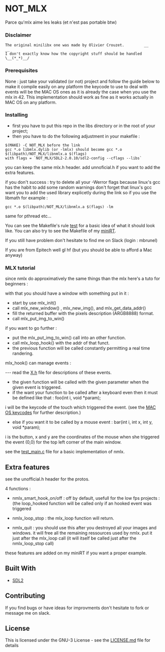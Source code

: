 # NOT_MLX

Parce qu'mlx aime les leaks (et n'est pas portable btw)

### Disclaimer

```
The original minilibx one was made by Olivier Crouzet.         __           __
I don't exactly know how the copyright stuff should be handled   \__(*_*)__/
```

### Prerequisites

None : just take your validated (or not) project and follow the guide below to make it compile easily on any platform
the keycode to use to deal with events will be the MAC OS ones as it is already the case when you use the mlx in 42.
This implementation should work as fine as it works actually in MAC OS on any platform.

### Installing

* first you have to put this repo in the libs directory or in the root of your project;
* then you have to do the following adjustment in your makefile :

```
$(MAKE) -C NOT_MLX before the link
gcc *.o libmlx.dylib (or -lmlx) should become gcc *.o $(libpath)/NOT_MLX/libnmlx.a $(flags)
with flags = `NOT_MLX/SDL2-2.0.10/sdl2-config --cflags --libs`
```
you can keep the same mlx.h header.
add unnoficial.h if you want to add the extra features.

if you don't success :
try to delete all your -Werror flags because linux's gcc has the habit to add some random warnings
don't forget that linux's gcc want you to add the used library explicetly during the link
so if you use the libmath for example : 
```
gcc *.o $(libpath)/NOT_MLX/libnmlx.a $(flags) -lm
```
same for pthread etc...

You can see the Makefile's rule [test](Makefile) for a basic idea of what it should look like.
You can also try to see the Makefile of my [miniRT](https://github.com/mbrunel/miniRTA2/Makefile).

If you still have problem don't hesitate to find me on Slack (login : mbrunel)

If you are from Epitech well gl hf (but you should be able to afford a Mac anyway)

### MLX tutorial

since nmlx do approximatively the same things than the mlx here's a tuto for beginners :

with that you should have a window with something put in it :

* start by use mlx_init()
* call mlx_new_window() , mlx_new_img(), and mlx_get_data_addr()
* fill the returned buffer with the pixels description (ARGB8888) format.
* call mlx_put_img_to_win()


if you want to go further :

* put the mlx_put_img_to_win() call into an other function.
* call mlx_loop_hook() with the addr of that funct.
* the previous function will be called constantly permitting a real time randering.


mlx_hook() can manage events :

--- read the [X.h](incs/X.h) file for descriptions of these events.

* the given function will be called with the given parameter when the given event is triggered.
* if the want your function to be called after a keyboard even then it must be defined like that : foo(int i, void *param);

i will be the keycode of the touch which triggered the event. (see the [MAC OS keycodes](https://eastmanreference.com/complete-list-of-applescript-key-codes) for further description.)

* else if you want it to be called by a mouse event : bar(int i, int x, int y, void *param);

i is the button, x and y are the coordinates of the mouse when she triggered the event (0,0) for the top left corner of the main window.

see the [test_main.c](test_srcs/main.c) file for a basic implementation of nmlx.

## Extra features

see the unofficial.h header for the protos.

4 functions : 

* nmlx_smart_hook_on/off : off by default, usefull for the low fps projects : (the loop_hooked function will be called only if an hooked event was triggered

* nmlx_loop_stop : the mlx_loop function will return.

* nmlx_quit : you should use this after you destroyed all your images and windows.
              it will free all the remaining ressources used by nmlx.
              put it just after the mlx_loop call (it will itself be called just after the nmlx_loop_stop call)

these features are added on my miniRT if you want a proper example.

## Built With

* [SDL2](https://www.libsdl.org/download-2.0.php)

## Contributing

If you find bugs or have ideas for improvments don't hesitate to fork or message me on slack.

## License

This is licensed under the GNU-3 License - see the [LICENSE.md](LICENSE.md) file for details
